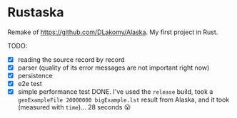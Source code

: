 # Rustaska

Remake of https://github.com/DLakomy/Alaska. My first project in Rust.

TODO:
- [X] reading the source record by record
- [X] parser (quality of its error messages are not important right now)
- [X] persistence
- [X] e2e test
- [X] simple performance test DONE. I've used the `release` build, took a `genExampleFile 20000000 bigExample.lst` result from Alaska, and it took (measured with `time`)... 28 seconds 😮